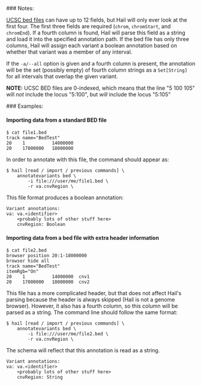 <div class="cmdhead"></div>

<div class="description"></div>

<div class="synopsis"></div>

<div class="options"></div>

<div class="subsection">
### Notes:

[UCSC bed files](https://genome.ucsc.edu/FAQ/FAQformat.html#format1) can have up to 12 fields, but Hail will only ever look at the first four.  The first three fields are required (`chrom`, `chromStart`, and `chromEnd`).  If a fourth column is found, Hail will parse this field as a string and load it into the specified annotation path.  If the bed file has only three columns, Hail will assign each variant a boolean annotation based on whether that variant was a member of any interval.

If the `-a/--all` option is given and a fourth column is present, the
annotation will be the set (possibly empty) of fourth column strings
as a `Set[String]` for all intervals that overlap the given variant.

**NOTE:** UCSC BED files are 0-indexed, which means that the line "5  100  105" will *not* include the locus "5:100", but *will* include the locus "5:105"

</div>

<div class="subsection">
### Examples:

<h4 class="example">Importing data from a standard BED file</h4>

```
$ cat file1.bed
track name="BedTest"
20    1          14000000
20    17000000   18000000
```

In order to annotate with this file, the command should appear as:

```
$ hail [read / import / previous commands] \
    annotatevariants bed \
        -i file:///user/me/file1.bed \
        -r va.cnvRegion \
```

This file format produces a boolean annotation:

```
Variant annotations:
va: va.<identifier>
    <probably lots of other stuff here>
    cnvRegion: Boolean
```


<h4 class="example">Importing data from a bed file with extra header information</h4>

```
$ cat file2.bed
browser position 20:1-18000000
browser hide all
track name="BedTest"
itemRgb="On"
20    1          14000000  cnv1
20    17000000   18000000  cnv2
```

This file has a more complicated header, but that does not affect Hail's parsing because the header is always skipped (Hail is not a genome browser).  However, it also has a fourth column, so this column will be parsed as a string.  The command line should follow the same format:

```
$ hail [read / import / previous commands] \
    annotatevariants bed \
        -i file:///user/me/file2.bed \
        -r va.cnvRegion \
```

The schema will reflect that this annotation is read as a string.

```
Variant annotations:
va: va.<identifier>
    <probably lots of other stuff here>
    cnvRegion: String
```

